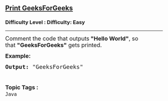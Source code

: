 <h2><a href="https://www.geeksforgeeks.org/problems/print-geeksforgeeks--141628/1?page=2&category=Java&difficulty=Easy,Medium&sortBy=submissions">Print GeeksForGeeks</a></h2><h3>Difficulty Level : Difficulty: Easy</h3><hr><div class="problems_problem_content__Xm_eO"><p><span style="font-size: 18px;">Comment the code that outputs<strong> "Hello World"</strong>, so that&nbsp;<strong>"GeeksForGeeks"</strong> gets printed.</span></p>
<p><span style="font-size: 18px;"><strong>Example:</strong>&nbsp;</span></p>
<pre><span style="font-size: 18px;"><strong>Output: </strong>"GeeksForGeeks"</span></pre></div><br><p><span style=font-size:18px><strong>Topic Tags : </strong><br><code>Java</code>&nbsp;